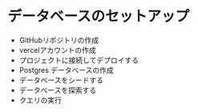 # データベースのセットアップ

- GitHubリポジトリの作成
- vercelアカウントの作成
- プロジェクトに接続してデプロイする
- Postgres データベースの作成
- データベースをシードする
- データベースを探索する
- クエリの実行